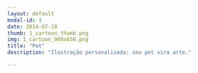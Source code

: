```yaml
---
layout: default
modal-id: 1
date: 2014-07-18
thumb: 1_cartoon_thumb.png
img: 1_cartoon_900x650.png
title: "Pet"
description: "Ilustração personalizada: seu pet vira arte."

---
```


